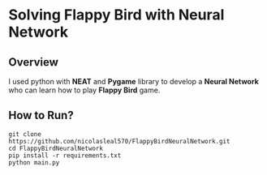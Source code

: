 ﻿# Solving Flappy Bird with Neural Network

## Overview
I used python with **NEAT** and **Pygame** library to develop a **Neural Network** who can learn how to play **Flappy Bird** game.
 
## How to Run?

    git clone https://github.com/nicolasleal570/FlappyBirdNeuralNetwork.git
    cd FlappyBirdNeuralNetwork
	pip install -r requirements.txt
	python main.py
